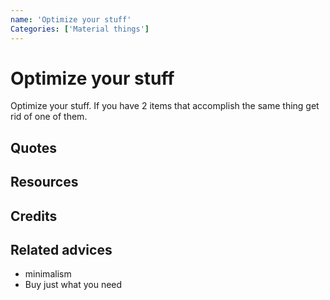 ```yaml
---
name: 'Optimize your stuff'
Categories: ['Material things']
---
```

# Optimize your stuff

Optimize your stuff. If you have 2 items that accomplish the same thing get rid of one of them.

## Quotes

## Resources

## Credits

## Related advices

- minimalism
- Buy just what you need

